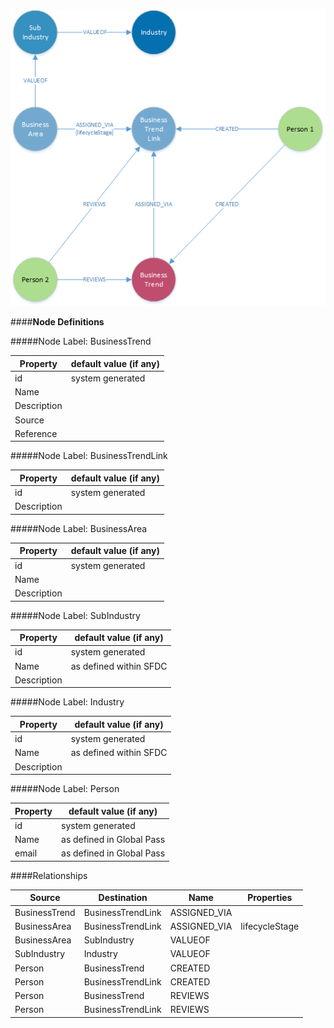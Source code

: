 
![BusinessTrendMetaModel.png](../images/BusinessTrendMetaModel.png)


####**Node Definitions**

#####Node Label: BusinessTrend

|Property|default value (if any)|
|----|----|
|id|system generated
|Name |
|Description  
|Source
|Reference



#####Node Label: BusinessTrendLink

|Property|default value (if any)|
|----|----|
|id|system generated
|Description  


#####Node Label: BusinessArea

|Property|default value (if any)|
|----|----|
|id|system generated
|Name|
|Description  

#####Node Label: SubIndustry

|Property|default value (if any)|
|----|----|
|id|system generated
|Name|as defined within SFDC
|Description  

#####Node Label: Industry

|Property|default value (if any)|
|----|----|
|id|system generated
|Name|as defined within SFDC
|Description  


#####Node Label: Person

|Property|default value (if any)|
|----|----|
|id|system generated
|Name|as defined in Global Pass
|email|as defined in Global Pass


####Relationships

|Source|Destination|Name|Properties|
|----|----|----|----|
|BusinessTrend|BusinessTrendLink|ASSIGNED_VIA|
|BusinessArea|BusinessTrendLink|ASSIGNED_VIA|lifecycleStage
|BusinessArea|SubIndustry|VALUEOF
|SubIndustry|Industry|VALUEOF
|Person|BusinessTrend|CREATED
|Person|BusinessTrendLink|CREATED
|Person|BusinessTrend|REVIEWS
|Person|BusinessTrendLink|REVIEWS